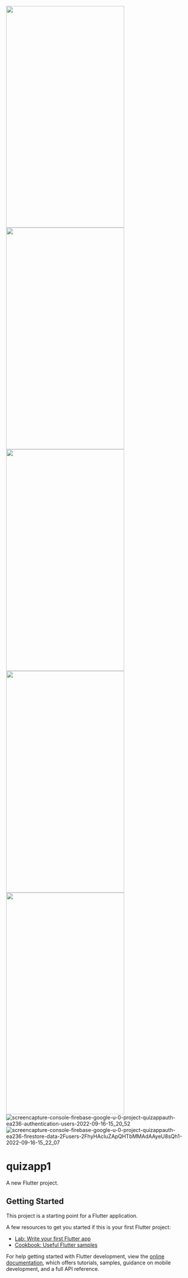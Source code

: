 <img src="![WhatsApp Image 2022-09-16 at 3 19 50 PM](https://user-images.githubusercontent.com/73254785/190606624-9c8772e9-b500-42e9-8ad1-5cd881da22ea.jpeg)" width="320" height="600"><img src="![WhatsApp Image 2022-09-16 at 3 19 57 PM](https://user-images.githubusercontent.com/73254785/190606795-7a7a5882-d507-4a38-a22c-8a0f32b3ec19.jpeg)" width="320" height="600"><img src="![WhatsApp Image 2022-09-16 at 3 20 02 PM](https://user-images.githubusercontent.com/73254785/190606941-12c7a22e-b482-4fb5-9d34-b199f361798c.jpeg)" width="320" height="600"><img src="![WhatsApp Image 2022-09-16 at 3 20 08 PM](https://user-images.githubusercontent.com/73254785/190607043-986b5581-a516-4e33-aabc-a9fd9b3dd447.jpeg)" width="320" height="600"><img src="![WhatsApp Image 2022-09-16 at 3 20 12 PM](https://user-images.githubusercontent.com/73254785/190607132-3b0fcb57-d905-4dda-a598-6a13deb57673.jpeg)" width="320" height="600">
![screencapture-console-firebase-google-u-0-project-quizappauth-ea236-authentication-users-2022-09-16-15_20_52](https://user-images.githubusercontent.com/73254785/190604626-7bfdac93-35bd-4f43-9273-2d46fc00cd45.png)
![screencapture-console-firebase-google-u-0-project-quizappauth-ea236-firestore-data-2Fusers-2FhyHAcIuZApQHTbMMAdAAyeU8sQh1-2022-09-16-15_22_07](https://user-images.githubusercontent.com/73254785/190604686-8e4f6f06-ba58-45d0-ba24-e69e2289d0b6.png)

# quizapp1

A new Flutter project.

## Getting Started

This project is a starting point for a Flutter application.

A few resources to get you started if this is your first Flutter project:

- [Lab: Write your first Flutter app](https://docs.flutter.dev/get-started/codelab)
- [Cookbook: Useful Flutter samples](https://docs.flutter.dev/cookbook)

For help getting started with Flutter development, view the
[online documentation](https://docs.flutter.dev/), which offers tutorials,
samples, guidance on mobile development, and a full API reference.
